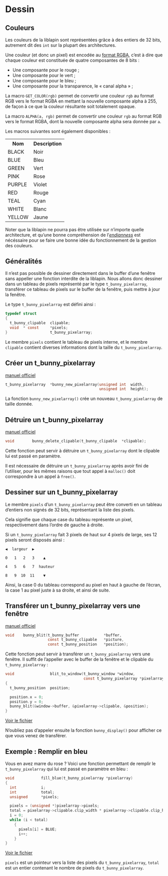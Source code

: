 # Dessin #

## Couleurs ##

Les couleurs de la liblapin sont représentées grâce à des entiers de 32
bits, autrement dit des `int` sur la plupart des architectures.

Une couleur (et donc un pixel) est encodée au [format RGBA][],
c’est à dire que chaque couleur est constituée de quatre
composantes de 8 bits :
  - Une composante pour le rouge ;
  - Une composante pour le vert ;
  - Une composante pour le bleu ;
  - Une composante pour la transparence, le « canal alpha » ;

La macro `GET_COLOR(rgb)` permet de convertir une couleur `rgb` au format
RGB vers le format RGBA en mettant la nouvelle composante alpha à 255,
de façon à ce que la couleur résultante soit totalement opaque.

La macro `ALPHA(a, rgb)` permet de convertir une couleur `rgb` au format
RGB vers le format RGBA, dont la nouvelle composante alpha sera donnée
par `a`.

Les macros suivantes sont également disponibles :

<table class="docutils">
  <tr>
    <th>Nom</th><th>Description</th>
  </tr>
  <tr>
    <td>BLACK</td><td>Noir</td>
  </tr>
  <tr>
    <td>BLUE</td><td>Bleu</td>
  </tr>
  <tr>
    <td>GREEN</td><td>Vert</td>
  </tr>
  <tr>
	<td>PINK</td><td>Rose</td>
  </tr>
  <tr>
	<td>PURPLE</td><td>Violet</td>
  </tr>
  <tr>
	<td>RED</td><td>Rouge</td>
  </tr>
  <tr>
	<td>TEAL</td><td>Cyan</td>
  </tr>
  <tr>
	<td>WHITE</td><td>Blanc</td>
  </tr>
  <tr>
	<td>YELLOW</td><td>Jaune</td>
  <tr>
</table>

Noter que la liblapin ne pourra pas être utilisée sur n’importe quelle
architecture, et qu’une bonne compréhension de l’*[endianness][]* est nécéssaire
pour se faire une bonne idée du fonctionnement de la gestion des couleurs.

## Généralités ##

Il n’est pas possible de dessiner directement dans le buffer
d’une fenêtre sans appeller une fonction interdite de la liblapin.
Nous allons donc dessiner dans un tableau de pixels représenté
par le type `t_bunny_pixelarray`, transférer ce tableau de pixels
sur le buffer de la fenêtre, puis mettre à jour la fenêtre.

Le type `t_bunny_pixelarray` est défini ainsi :

```c
typedef struct
{
  t_bunny_clipable	clipable;
  void	* const		*pixels;
}					t_bunny_pixelarray;
```

Le membre `pixels` contient le tableau de pixels interne,
et le membre `clipable` contient diverses informations dont la taille du
`t_bunny_pixelarray`.

## Créer un t_bunny_pixelarray ##

[manuel officiel][o new_pixelarray]

```c
t_bunny_pixelarray	*bunny_new_pixelarray(unsigned int	width,
										  unsigned int	height);
```

La fonction `bunny_new_pixelarray()` crée un nouveau `t_bunny_pixelarray`
de taille donnée.

## Détruire un t_bunny_pixelarray ##

[manuel officiel][o delete_clipable]

```c
void		bunny_delete_clipable(t_bunny_clipable	*clipable);
```

Cette fonction peut servir à détruire un `t_bunny_pixelarray` dont le clipable
lui est passé en paramètre.

Il est nécessaire de détruire un `t_bunny_pixelarray` après avoir fini de l’utiliser, pour les mêmes raisons que tout appel à `malloc()` doit correspondre à un appel à `free()`.

## Dessiner sur un t_bunny_pixelarray ##

Le membre `pixels` d’un `t_bunny_pixelarray` peut être converti en un
tableau d’entiers non signés de 32 bits, représentant la liste des pixels.

Cela signifie que chaque case du tableau représente un pixel,
respectivement dans l’ordre de gauche à droite.

Si un `t_bunny_pixelarray` fait 3 pixels de haut sur 4 pixels de large,
ses 12 pixels seront disposés ainsi :

```
◀  largeur  ▶

0   1   2   3    ▲

4   5   6   7  hauteur

8   9  10  11    ▼
```

Ainsi, la case 0 du tableau correspond au pixel en haut
à gauche de l’écran, la case 1 au pixel juste à sa droite,
et ainsi de suite.

## Transférer un t_bunny_pixelarray vers une fenêtre ##

[manuel officiel][o blit]

```c
void	bunny_blit(t_bunny_buffer			*buffer,
				   const t_bunny_clipable	*picture,
				   const t_bunny_position	*position);
```

Cette fonction peut servir à transférer un `t_bunny_pixelarray`
vers une fenêtre.
Il suffit de l’appeller avec le buffer de la fenêtre et le
clipable du `t_bunny_pixelarray` :

```c
void				blit_to_window(t_bunny_window *window,
								   const t_bunny_pixelarray *pixelarray)
{
  t_bunny_position	position;

  position.x = 0;
  position.y = 0;
  bunny_blit(&window->buffer, &pixelarray->clipable, &position);
}
```

[Voir le fichier][blit.c]

N’oubliez pas d’appeler ensuite la fonction `bunny_display()` pour afficher ce que
vous venez de transférer.

## Exemple : Remplir en bleu ##

Vous en avez marre du rose ? Voici une fonction permettant
de remplir le `t_bunny_pixelarray` qui lui est passé en
paramètre en bleu :

```c
void			fill_blue(t_bunny_pixelarray *pixelarray)
{
  int			i;
  int			total;
  unsigned		*pixels;

  pixels = (unsigned *)pixelarray->pixels;
  total = pixelarray->clipable.clip_width * pixelarray->clipable.clip_height;
  i = 0;
  while (i < total)
    {
      pixels[i] = BLUE;
      i++;
    }
}
```

[Voir le fichier][fill.c]

`pixels` est un pointeur vers la liste des pixels du
`t_bunny_pixelarray`, `total` est un entier contenant
le nombre de pixels du `t_bunny_pixelarray`.

[o blit]: https://cdn.local.epitech.eu/elearning/B-MUL-051/doc_lapin.htm#bunny_blit
[o new_pixelarray]: https://cdn.local.epitech.eu/elearning/B-MUL-051/doc_lapin.htm#bunny_new_pixelarray
[o delete_clipable]: https://cdn.local.epitech.eu/elearning/B-MUL-051/doc_lapin.htm#bunny_delete_clipable
[format RGBA]: https://en.wikipedia.org/wiki/RGBA_color_space
[endianness]: https://fr.wikipedia.org/wiki/Endianness
[blit.c]: https://github.com/motet-a/liblapin-tutorial/blob/master/examples/drawing/blit.c
[fill.c]: https://github.com/motet-a/liblapin-tutorial/blob/master/examples/drawing/fill.c
